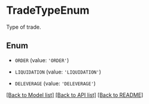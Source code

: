 # TradeTypeEnum

Type of trade.

## Enum

* `ORDER` (value: `'ORDER'`)

* `LIQUIDATION` (value: `'LIQUIDATION'`)

* `DELEVERAGE` (value: `'DELEVERAGE'`)

[[Back to Model list]](../README.md#documentation-for-models) [[Back to API list]](../README.md#documentation-for-api-endpoints) [[Back to README]](../README.md)


